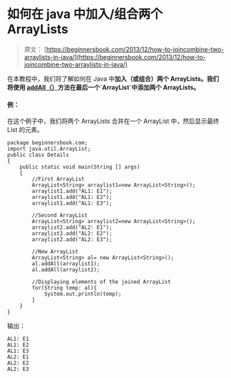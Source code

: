 # 如何在 java 中加入/组合两个 ArrayLists

> 原文： [https://beginnersbook.com/2013/12/how-to-joincombine-two-arraylists-in-java/](https://beginnersbook.com/2013/12/how-to-joincombine-two-arraylists-in-java/)

在本教程中，我们将了解如何在 Java 中**加入（或组合）两个 ArrayLists。我们将使用 [addAll（）](https://docs.oracle.com/javase/7/docs/api/java/util/ArrayList.html#addAll(java.util.Collection))方法在最后一个`ArrayList`中添加两个 ArrayLists。**

#### 例：

在这个例子中，我们将两个 ArrayLists 合并在一个 ArrayList 中，然后显示最终 List 的元素。

```
package beginnersbook.com;
import java.util.ArrayList;
public class Details
{
    public static void main(String [] args)
    {
        //First ArrayList
        ArrayList<String> arraylist1=new ArrayList<String>();
        arraylist1.add("AL1: E1");
        arraylist1.add("AL1: E2");
        arraylist1.add("AL1: E3");

        //Second ArrayList
        ArrayList<String> arraylist2=new ArrayList<String>();
        arraylist2.add("AL2: E1");
        arraylist2.add("AL2: E2");
        arraylist2.add("AL2: E3");

        //New ArrayList
        ArrayList<String> al= new ArrayList<String>();
        al.addAll(arraylist1);
        al.addAll(arraylist2);

        //Displaying elements of the joined ArrayList
        for(String temp: al){
            System.out.println(temp);
        }
    }
}
```

输出：

```
AL1: E1
AL1: E2
AL1: E3
AL2: E1
AL2: E2
AL2: E3
```